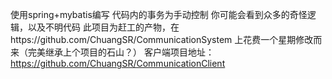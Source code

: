 使用spring+mybatis编写
代码内的事务为手动控制
你可能会看到众多的奇怪逻辑，以及不明代码
此项目为赶工的产物，在https://github.com/ChuangSR/CommunicationSystem
上花费一个星期修改而来（完美继承上个项目的石山？）
客户端项目地址：https://github.com/ChuangSR/CommunicationClient
